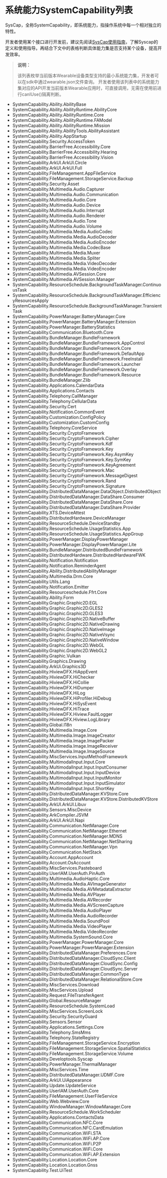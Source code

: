 # 系统能力SystemCapability列表

SysCap，全称SystemCapability，即系统能力，指操作系统中每一个相对独立的特性。

开发者使用某个接口进行开发前，建议先阅读[SysCap使用指南](cj-syscap.md)，了解Syscap的定义和使用指导。再结合下文中的表格判断具体能力集是否支持某个设备，提高开发效率。

> **说明：**
>
> 该列表枚举当前版本Wearable设备类型支持的最小系统能力集，开发者可以在sdk中通过wearable.json文件查询。
> 开发者使用该列表中的系统能力集对应的API开发当前版本Wearable应用时，可直接调用，无需在使用前进行canIUse()隔离判断。

- SystemCapability.Ability.AbilityBase
- SystemCapability.Ability.AbilityRuntime.AbilityCore
- SystemCapability.Ability.AbilityRuntime.Core
- SystemCapability.Ability.AbilityRuntime.FAModel
- SystemCapability.Ability.AbilityRuntime.Mission
- SystemCapability.Ability.AbilityTools.AbilityAssistant
- SystemCapability.Ability.AppStartup
- SystemCapability.Security.AccessToken
- SystemCapability.BarrierFree.Accessibility.Core
- SystemCapability.BarrierFree.Accessibility.Hearing
- SystemCapability.BarrierFree.Accessibility.Vision
- SystemCapability.ArkUI.ArkUI.Circle
- SystemCapability.ArkUI.ArkUI.Full
- SystemCapability.FileManagement.AppFileService
- SystemCapability.FileManagement.StorageService.Backup
- SystemCapability.Security.Asset
- SystemCapability.Multimedia.Audio.Capturer
- SystemCapability.Multimedia.Audio.Communication
- SystemCapability.Multimedia.Audio.Core
- SystemCapability.Multimedia.Audio.Device
- SystemCapability.Multimedia.Audio.Interrupt
- SystemCapability.Multimedia.Audio.Renderer
- SystemCapability.Multimedia.Audio.Tone
- SystemCapability.Multimedia.Audio.Volume
- SystemCapability.Multimedia.Media.AudioCodec
- SystemCapability.Multimedia.Media.AudioDecoder
- SystemCapability.Multimedia.Media.AudioEncoder
- SystemCapability.Multimedia.Media.CodecBase
- SystemCapability.Multimedia.Media.Muxer
- SystemCapability.Multimedia.Media.Spliter
- SystemCapability.Multimedia.Media.VideoDecoder
- SystemCapability.Multimedia.Media.VideoEncoder
- SystemCapability.Multimedia.AVSession.Core
- SystemCapability.Multimedia.AVSession.Manager
- SystemCapability.ResourceSchedule.BackgroundTaskManager.ContinuousTask
- SystemCapability.ResourceSchedule.BackgroundTaskManager.EfficiencyResourcesApply
- SystemCapability.ResourceSchedule.BackgroundTaskManager.TransientTask
- SystemCapability.PowerManager.BatteryManager.Core
- SystemCapability.PowerManager.BatteryManager.Extension
- SystemCapability.PowerManager.BatteryStatistics
- SystemCapability.Communication.Bluetooth.Core
- SystemCapability.BundleManager.BundleFramework
- SystemCapability.BundleManager.BundleFramework.AppControl
- SystemCapability.BundleManager.BundleFramework.Core
- SystemCapability.BundleManager.BundleFramework.DefaultApp
- SystemCapability.BundleManager.BundleFramework.FreeInstall
- SystemCapability.BundleManager.BundleFramework.Launcher
- SystemCapability.BundleManager.BundleFramework.Overlay
- SystemCapability.BundleManager.BundleFramework.Resource
- SystemCapability.BundleManager.Zlib
- SystemCapability.Applications.CalendarData
- SystemCapability.Applications.Contacts
- SystemCapability.Telephony.CallManager
- SystemCapability.Telephony.CellularData
- SystemCapability.Security.Cert
- SystemCapability.Notification.CommonEvent
- SystemCapability.Customization.ConfigPolicy
- SystemCapability.Customization.CustomConfig
- SystemCapability.Telephony.CoreService
- SystemCapability.Security.CryptoFramework
- SystemCapability.Security.CryptoFramework.Cipher
- SystemCapability.Security.CryptoFramework.Kdf
- SystemCapability.Security.CryptoFramework.Key
- SystemCapability.Security.CryptoFramework.Key.AsymKey
- SystemCapability.Security.CryptoFramework.Key.SymKey
- SystemCapability.Security.CryptoFramework.KeyAgreement
- SystemCapability.Security.CryptoFramework.Mac
- SystemCapability.Security.CryptoFramework.MessageDigest
- SystemCapability.Security.CryptoFramework.Rand
- SystemCapability.Security.CryptoFramework.Signature
- SystemCapability.DistributedDataManager.DataObject.DistributedObject
- SystemCapability.DistributedDataManager.DataShare.Consumer
- SystemCapability.DistributedDataManager.DataShare.Core
- SystemCapability.DistributedDataManager.DataShare.Provider
- SystemCapability.XTS.DeviceAttest
- SystemCapability.DistributedHardware.DeviceManager
- SystemCapability.ResourceSchedule.DeviceStandby
- SystemCapability.ResourceSchedule.UsageStatistics.App
- SystemCapability.ResourceSchedule.UsageStatistics.AppGroup
- SystemCapability.PowerManager.DisplayPowerManager
- SystemCapability.PowerManager.DisplayPowerManager.Lite
- SystemCapability.BundleManager.DistributedBundleFramework
- SystemCapability.DistributedHardware.DistributedHardwareFWK
- SystemCapability.Notification.Notification
- SystemCapability.Notification.ReminderAgent
- SystemCapability.Ability.DistributedAbilityManager
- SystemCapability.Multimedia.Drm.Core
- SystemCapability.Utils.Lang
- SystemCapability.Notification.Emitter
- SystemCapability.Resourceschedule.Ffrt.Core
- SystemCapability.Ability.Form
- SystemCapability.Graphic.Graphic2D.EGL
- SystemCapability.Graphic.Graphic2D.GLES2
- SystemCapability.Graphic.Graphic2D.GLES3
- SystemCapability.Graphic.Graphic2D.NativeBuffer
- SystemCapability.Graphic.Graphic2D.NativeDrawing
- SystemCapability.Graphic.Graphic2D.NativeImage
- SystemCapability.Graphic.Graphic2D.NativeVsync
- SystemCapability.Graphic.Graphic2D.NativeWindow
- SystemCapability.Graphic.Graphic2D.WebGL
- SystemCapability.Graphic.Graphic2D.WebGL2
- SystemCapability.Graphic.Vulkan
- SystemCapability.Graphics.Drawing
- SystemCapability.ArkUi.Graphics3D
- SystemCapability.HiviewDFX.HiAppEvent
- SystemCapability.HiviewDFX.HiChecker
- SystemCapability.HiviewDFX.HiCollie
- SystemCapability.HiviewDFX.HiDumper
- SystemCapability.HiviewDFX.HiLog
- SystemCapability.HiviewDFX.HiProfiler.HiDebug
- SystemCapability.HiviewDFX.HiSysEvent
- SystemCapability.HiviewDFX.HiTrace
- SystemCapability.HiviewDFX.Hiview.FaultLogger
- SystemCapability.HiviewDFX.Hiview.LogLibrary
- SystemCapability.Global.I18n
- SystemCapability.Multimedia.Image.Core
- SystemCapability.Multimedia.Image.ImageCreator
- SystemCapability.Multimedia.Image.ImagePacker
- SystemCapability.Multimedia.Image.ImageReceiver
- SystemCapability.Multimedia.Image.ImageSource
- SystemCapability.MiscServices.InputMethodFramework
- SystemCapability.MultimodalInput.Input.Core
- SystemCapability.MultimodalInput.Input.InputConsumer
- SystemCapability.MultimodalInput.Input.InputDevice
- SystemCapability.MultimodalInput.Input.InputMonitor
- SystemCapability.MultimodalInput.Input.InputSimulator
- SystemCapability.MultimodalInput.Input.ShortKey
- SystemCapability.DistributedDataManager.KVStore.Core
- SystemCapability.DistributedDataManager.KVStore.DistributedKVStore
- SystemCapability.ArkUI.ArkUI.Libuv
- SystemCapability.Sensors.MiscDevice
- SystemCapability.ArkCompiler.JSVM
- SystemCapability.ArkUI.ArkUI.Napi
- SystemCapability.Communication.NetManager.Core
- SystemCapability.Communication.NetManager.Ethernet
- SystemCapability.Communication.NetManager.MDNS
- SystemCapability.Communication.NetManager.NetSharing
- SystemCapability.Communication.NetManager.Vpn
- SystemCapability.Communication.NetStack
- SystemCapability.Account.AppAccount
- SystemCapability.Account.OsAccount
- SystemCapability.MiscServices.Pasteboard
- SystemCapability.UserIAM.UserAuth.PinAuth
- SystemCapability.Multimedia.AudioHaptic.Core
- SystemCapability.Multimedia.Media.AVImageGenerator
- SystemCapability.Multimedia.Media.AVMetadataExtractor
- SystemCapability.Multimedia.Media.AVPlayer
- SystemCapability.Multimedia.Media.AVRecorder
- SystemCapability.Multimedia.Media.AVScreenCapture
- SystemCapability.Multimedia.Media.AudioPlayer
- SystemCapability.Multimedia.Media.AudioRecorder
- SystemCapability.Multimedia.Media.SoundPool
- SystemCapability.Multimedia.Media.VideoPlayer
- SystemCapability.Multimedia.Media.VideoRecorder
- SystemCapability.Multimedia.SystemSound.Core
- SystemCapability.PowerManager.PowerManager.Core
- SystemCapability.PowerManager.PowerManager.Extension
- SystemCapability.DistributedDataManager.Preferences.Core
- SystemCapability.DistributedDataManager.CloudSync.Client
- SystemCapability.DistributedDataManager.CloudSync.Config
- SystemCapability.DistributedDataManager.CloudSync.Server
- SystemCapability.DistributedDataManager.CommonType
- SystemCapability.DistributedDataManager.RelationalStore.Core
- SystemCapability.MiscServices.Download
- SystemCapability.MiscServices.Upload
- SystemCapability.Request.FileTransferAgent
- SystemCapability.Global.ResourceManager
- SystemCapability.ResourceSchedule.SystemLoad
- SystemCapability.MiscServices.ScreenLock
- SystemCapability.Security.SecurityGuard
- SystemCapability.Sensors.Sensor
- SystemCapability.Applications.Settings.Core
- SystemCapability.Telephony.SmsMms
- SystemCapability.Telephony.StateRegistry
- SystemCapability.FileManagement.StorageService.Encryption
- SystemCapability.FileManagement.StorageService.SpatialStatistics
- SystemCapability.FileManagement.StorageService.Volume
- SystemCapability.Developtools.Syscap
- SystemCapability.PowerManager.ThermalManager
- SystemCapability.MiscServices.Time
- SystemCapability.DistributedDataManager.UDMF.Core
- SystemCapability.ArkUI.UiAppearance
- SystemCapability.Update.UpdateService
- SystemCapability.UserIAM.UserAuth.Core
- SystemCapability.FileManagement.UserFileService
- SystemCapability.Web.Webview.Core
- SystemCapability.WindowManager.WindowManager.Core
- SystemCapability.ResourceSchedule.WorkScheduler
- SystemCapability.Applications.ContactsData
- SystemCapability.Communication.NFC.Core
- SystemCapability.Communication.NFC.CardEmulation
- SystemCapability.Communication.WiFi.STA
- SystemCapability.Communication.WiFi.AP.Core
- SystemCapability.Communication.WiFi.P2P
- SystemCapability.Communication.WiFi.Core
- SystemCapability.Communication.WiFi.AP.Extension
- SystemCapability.Location.Location.Core
- SystemCapability.Location.Location.Gnss
- SystemCapability.Test.UiTest
